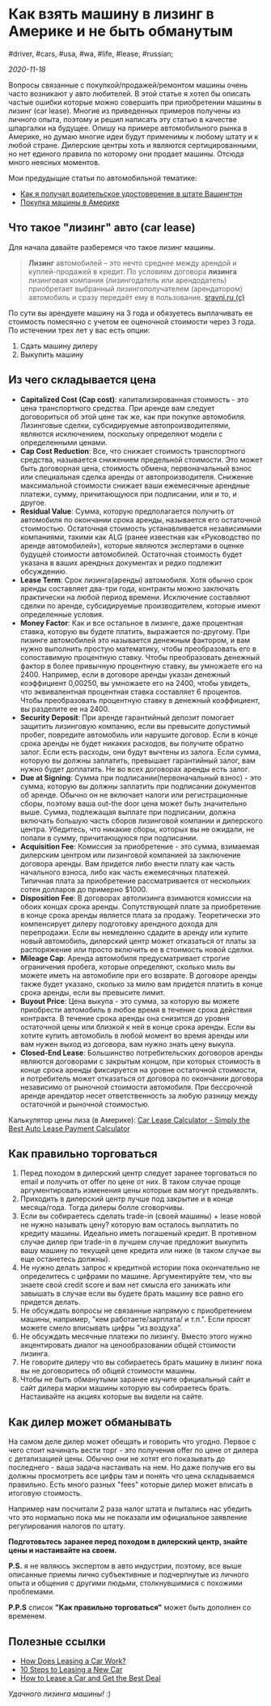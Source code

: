 # Как взять машину в лизинг в Америке и не быть обманутым

#driver, #cars, #usa, #wa, #life, #lease, #russian;

_2020-11-18_

Вопросы связанные с покупкой/продажей/ремонтом машины очень часто возникают у авто любителей. В этой статье я хотел бы описать частые ошибки которые можно совершить при приобретении машины в лизинг (car lease). Многие из приведенных примеров получены из личного опыта, поэтому и решил написать эту статью в качестве шпаргалки на будущее. Опишу на примере автомобильного рынка в Америке, но думаю многие идеи будут применимы к любому штату и к любой стране. Дилерские центры хоть и являются сертицированными, но нет единого правила по которому они продает машины. Отсюда много неясных моментов.

Мои предудыщие статьи по автомобильной тематике:

* [Как я получал водительское удостоверение в штате Вашингтон](/posts/how-to-get-driver-license-in-washington-state/)
* [Покупка машины в Америке](/posts/how-to-buy-a-car-in-usa/)

## Что такое "лизинг" авто (car lease)

Для начала давайте разберемся что такое лизинг машины.
> **Лизинг** автомобилей – это нечто среднее между арендой и куплей-продажей в кредит. По условиям договора **лизинга** лизинговая компания (лизингодатель или арендодатель) приобретает выбранный лизингополучателем (арендатором) автомобиль и сразу передаёт ему в пользование.
[sravni.ru (c)](https://www.sravni.ru/enciklopediya/info/lizing-avtomobilej/)

По сути вы арендуете машину на 3 года и обязуетесь выплачивать ее стоимость помесячно с учетом ее оценочной стоимости через 3 года. По истечении трех лет у вас есть опции: 
1. Сдать машину дилеру
2. Выкупить машину

## Из чего складывается цена

* **Capitalized Cost (Cap cost)**: капитализированная стоимость - это цена транспортного средства. При аренде вам следует договориться об этой цене так же, как при покупке автомобиля. Лизинговые сделки, субсидируемые автопроизводителями, являются исключением, поскольку определяют модели с определенными ценами.
* **Cap Cost Reduction**: Все, что снижает стоимость транспортного средства, называется снижением предельной стоимости. Это может быть договорная цена, стоимость обмена, первоначальный взнос или специальная сделка аренды от автопроизводителя. Снижение максимальной стоимости снижает ваши ежемесячные арендные платежи, сумму, причитающуюся при подписании, или и то, и другое.
* **Residual Value**: Сумма, которую предполагается получить от автомобиля по окончании срока аренды, называется его остаточной стоимостью. Остаточная стоимость устанавливается независимыми компаниями, такими как ALG (ранее известная как «Руководство по аренде автомобилей»), которые являются экспертами в оценке будущей стоимости автомобилей. Остаточная стоимость будет указана в ваших арендных документах и редко подлежит обсуждению.
* **Lease Term**: Срок лизинга(аренды) автомобиля. Хотя обычно срок аренды составляет два-три года, контракты можно заключать практически на любой период времени. Исключение составляют сделки по аренде, субсидируемые производителем, которые имеют определенные условия.
* **Money Factor**: Как и все остальное в лизинге, даже процентная ставка, которую вы будете платить, выражается по-другому. При лизинге автомобилей это называется денежным фактором, и вам нужно выполнить простую математику, чтобы преобразовать его в сопоставимую процентную ставку. Чтобы преобразовать денежный фактор в более привычную процентную ставку, вы умножаете его на 2400. Например, если в договоре аренды указан денежный коэффициент 0,00250, вы умножаете его на 2400, чтобы увидеть, что эквивалентная процентная ставка составляет 6 процентов. Чтобы преобразовать процентную ставку в денежный коэффициент, вы разделите ее на 2400.
* **Security Deposit**: При аренде гарантийный депозит помогает защитить лизинговую компанию, если вы превысите допустимый пробег, повредите автомобиль или нарушите договор. Если в конце срока аренды не будет никаких расходов, вы получите обратно залог. Если есть расходы, они будут вычтены из залога. Если сумма, которую вы должны заплатить, превышает гарантийный залог, вам нужно будет доплатить. Не во всех договорах аренды есть залог.
* **Due at Signing**: Сумма при подписании(первоначальный взнос) - это сумма, которую вы должны заплатить при подписании документов об аренде. Обычно он не включает налоги или регистрационные сборы, поэтому ваша out-the door цена может быть значительно выше. Сумма, подлежащая выплате при подписании, должна включать большую часть сборов лизинговой компании и дилерского центра. Убедитесь, что никакие сборы, которых вы не ожидали, не попали в сумму, причитающуюся при подписании.
* **Acquisition Fee**: Комиссия за приобретение - это сумма, взимаемая дилерским центром или лизинговой компанией за заключение договора аренды. Вам придется либо внести плату как часть начального взноса, либо как часть ежемесячных платежей. Типичная плата за приобретение рассматривается от нескольких сотен долларов до примерно $1000.
* **Disposition Fee**: В договорах автолизинга взимаются комиссии на обоих концах срока аренды. Сопутствующей плате за приобретение в конце срока аренды является плата за продажу. Теоретически это компенсирует дилеру подготовку арендного дохода для перепродажи. Если вы немедленно сдадите в аренду или купите новый автомобиль, дилерский центр может отказаться от платы за распоряжение или просто включить ее в стоимость новой сделки.
* **Mileage Cap**: Аренда автомобиля предусматривает строгие ограничения пробега, которые определяют, сколько миль вы можете иметь на автомобиле при его возврате. В договоре аренды также будет указано, сколько за милю вам придется платить в конце срока аренды, если вы превысите лимит.
* **Buyout Price**: Цена выкупа - это сумма, за которую вы можете приобрести автомобиль в любое время в течение срока действия контракта. В течение срока аренды она снизится до уровня остаточной цены или близкой к ней в конце срока аренды. Если вы хотите купить автомобиль в любой момент во время аренды или вам нужен выход из договора, вам нужно знать цену выкупа.
* **Closed-End Lease**: Большинство потребительских договоров аренды являются договорами с закрытым концом, при которых стоимость в конце срока аренды фиксируется на уровне остаточной стоимости, и потребитель может отказаться от договора по окончании договора независимо от рыночной стоимости автомобиля. При бессрочной аренде арендатор несет ответственность за любую разницу между остаточной и рыночной стоимостью.

Калькулятор цены лиза (в Америке): [Car Lease Calculator - Simply the Best Auto Lease Payment Calculator](https://www.edmunds.com/calculators/car-lease.html)

## Как правильно торговаться

1. Перед походом в дилерский центр следует заранее торговаться по email и получить от offer по цене от них. В таком случае проще аргументировать изменения цены которые вам могут предъявлять.
2. Приходить в дилерский центр лучше под закрытие и в конце месяца/года. Тогда дилеры болле сговорчивы.
3. Если вы собираетесь сделать trade-in (своей машины) + lease новой не нужно называть цену? которую вам осталось выплатить по кредиту машины. Идеально иметь погашеный кредит. В противном случае дилер при trade-in в лучшем случае предложит выкупить вашу машину по текущей цене кредита или ниже (в таком случае вы еще останетесь должны).
4. Не нужно делать запрос к кредитной истории пока окончательно не определитесь с цифрами по машине. Аргументируйте тем, что вы знаете свой credit score и вам нет смысла его занижать или завышать в случае если вы будете брать машину все равно его придется делать.
5. Не обсуждать вопросы не связанные напрямую с приобретением машины, например, "кем работаете/зарплата/ и т.п.". Если просят можете смело вписывать цифры "из воздуха".
6. Не обсуждать месячные платежи по лизингу. Вместо этого нужно акцентировать диалог на ценообразовании общей стоимости лизинга.
7. Не говорите дилеру что вы собираетесь брать машину в лизинг пока вы не договоритесь об общей стоимости машины.
8. Чтобы не быть обманутыми заранее изучите официальный сайт и сайт дилера марки машины которую вы собираетесь брать. Настаивайте на акциях которые вы видели на сайте.

## Как дилер может обманывать

На самом деле дилер может обещать и говорить что угодно. Первое с чего стоит начинать вести торг - это получения offer по цене от дилера с детализацией цены. Обычно они не хотят его показывать до последнего - ваша задача настаивать на нем.
Но даже получив его вы должны просмотреть все цифры там и понять что цена складываемся правильно.
Есть много разных "fees" которые дилер может вписать в итоговую стоимость.

Например нам посчитали 2 раза налог штата и пытались нас убедить что это нормально пока мы не показали им официальное заявление регулирования налогов по штату.

**Подготовьтесь заранее перед походом в дилерский центр, знайте цены и настаивайте на своем.**

**P.S.** я не являюсь экспертом в авто индустрии, поэтому, все выше описанные приемы лично субъективные и подчерпнутые из личного опыта и общения с другими людьми, столкнувшимися с похожими проблемами.

**P.P.S** список **"Как правильно торговаться"** может быть дополнен со временем.

## Полезные ссылки

* [How Does Leasing a Car Work?](https://cars.usnews.com/cars-trucks/how-does-leasing-a-car-work)
* [10 Steps to Leasing a New Car](https://www.edmunds.com/car-leasing/10-steps-to-leasing-a-new-car.html)
* [How to Lease a Car and Get the Best Deal](https://guides.wsj.com/personal-finance/buying-a-car/how-to-lease-a-car/)

_Удачного лизинга машины!_ :)
